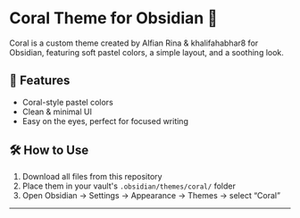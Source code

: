 # Coral Theme for Obsidian 🌺

Coral is a custom theme created by Alfian Rina & khalifahabhar8 for Obsidian, featuring soft pastel colors, a simple layout, and a soothing look.

## 🎨 Features
- Coral-style pastel colors
- Clean & minimal UI
- Easy on the eyes, perfect for focused writing

## 🛠️ How to Use
1. Download all files from this repository
2. Place them in your vault's `.obsidian/themes/coral/` folder
3. Open Obsidian → Settings → Appearance → Themes → select “Coral”

---
